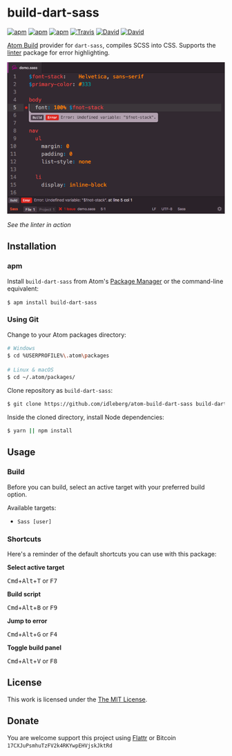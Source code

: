 # build-dart-sass

[![apm](https://img.shields.io/apm/l/build-dart-sass.svg?style=flat-square)](https://atom.io/packages/build-dart-sass)
[![apm](https://img.shields.io/apm/v/build-dart-sass.svg?style=flat-square)](https://atom.io/packages/build-dart-sass)
[![apm](https://img.shields.io/apm/dm/build-dart-sass.svg?style=flat-square)](https://atom.io/packages/build-dart-sass)
[![Travis](https://img.shields.io/travis/idleberg/atom-build-dart-sass.svg?style=flat-square)](https://travis-ci.org/idleberg/atom-build-dart-sass)
[![David](https://img.shields.io/david/idleberg/atom-build-dart-sass.svg?style=flat-square)](https://david-dm.org/idleberg/atom-build-dart-sass)
[![David](https://img.shields.io/david/dev/idleberg/atom-build-dart-sass.svg?style=flat-square)](https://david-dm.org/idleberg/atom-build-dart-sass?type=dev)

[Atom Build](https://atombuild.github.io/) provider for `dart-sass`, compiles SCSS into CSS. Supports the [linter](https://atom.io/packages/linter) package for error highlighting.

![Screenshot](https://raw.githubusercontent.com/idleberg/atom-build-dart-sass/master/screenshot.png)

*See the linter in action*

## Installation

### apm

Install `build-dart-sass` from Atom's [Package Manager](http://flight-manual.atom.io/using-atom/sections/atom-packages/) or the command-line equivalent:

`$ apm install build-dart-sass`

### Using Git

Change to your Atom packages directory:

```bash
# Windows
$ cd %USERPROFILE%\.atom\packages

# Linux & macOS
$ cd ~/.atom/packages/
```

Clone repository as `build-dart-sass`:

```bash
$ git clone https://github.com/idleberg/atom-build-dart-sass build-dart-sass
```

Inside the cloned directory, install Node dependencies:

```bash
$ yarn || npm install
```

## Usage

### Build

Before you can build, select an active target with your preferred build option.

Available targets:

* `Sass [user]`

### Shortcuts

Here's a reminder of the default shortcuts you can use with this package:

**Select active target**

<kbd>Cmd</kbd>+<kbd>Alt</kbd>+<kbd>T</kbd> or <kbd>F7</kbd>

**Build script**

<kbd>Cmd</kbd>+<kbd>Alt</kbd>+<kbd>B</kbd> or <kbd>F9</kbd>

**Jump to error**

<kbd>Cmd</kbd>+<kbd>Alt</kbd>+<kbd>G</kbd> or <kbd>F4</kbd>

**Toggle build panel**

<kbd>Cmd</kbd>+<kbd>Alt</kbd>+<kbd>V</kbd> or <kbd>F8</kbd>

## License

This work is licensed under the [The MIT License](LICENSE.md).

## Donate

You are welcome support this project using [Flattr](https://flattr.com/submit/auto?user_id=idleberg&url=https://github.com/idleberg/atom-build-dart-sass) or Bitcoin `17CXJuPsmhuTzFV2k4RKYwpEHVjskJktRd`
